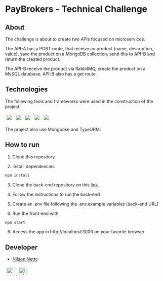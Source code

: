 # PayBrokers - Technical Challenge

## About

The challenge is about to create two APIs focused on microservices.

The API-A has a POST route, that receive an product (name, description, value), save the product on a MongoDB collection, send this to API-B and return the created product.

The API-B receive the product via RabbitMQ, create the product on a MySQL database. API-B also has a get route.

## Technologies

The following tools and frameworks were used in the construction of the project:<br>

<p>
  <img style='margin: 5px;' src='https://img.shields.io/badge/nestjs-E0234E?style=for-the-badge&logo=nestjs&logoColor=white'>
  <img style='margin: 5px;' src='https://img.shields.io/badge/TypeScript-007ACC?style=for-the-badge&logo=typescript&logoColor=white'>
  <img style='margin: 5px;' src="https://img.shields.io/badge/rabbitmq-%23FF6600.svg?&style=for-the-badge&logo=rabbitmq&logoColor=white"/>
  <img style='margin: 5px;' src="https://img.shields.io/badge/MongoDB-4EA94B?style=for-the-badge&logo=mongodb&logoColor=white"/>
  <img style='margin: 5px;' src='https://img.shields.io/badge/MySQL-005C84?style=for-the-badge&logo=mysql&logoColor=white'>
</p>

The project also use Mongoose and TypeORM.

## How to run

1. Clone this repository

2. Install dependencies

```bash
npm install
```

3. Clone the back-end repository on this [link](https://github.com/NilsonNetto/paybrokers-apiB)

4. Follow the instructions to run the back-end

5. Create an .env file following the .env.example variables (back-end URL)

6. Run the front-end with

```bash
npm start
```

6. Access the app in http://localhost:3000 on your favorite browser

## Developer

- [Nilson Netto](https://github.com/NilsonNetto)

<a href="mailto:eng.nilsonnetto@gmail.com" target="_blank">
  <img style='margin: 5px;' src="https://img.shields.io/static/v1?message=Gmail&logo=gmail&label=&color=D14836&logoColor=white&labelColor=&style=for-the-badge" height="25" alt="gmail logo"  />
</a>
<a href="https://www.linkedin.com/in/nilson-netto/" target="_blank">
  <img style='margin: 5px;' src="https://img.shields.io/static/v1?message=LinkedIn&logo=linkedin&label=&color=0077B5&logoColor=white&labelColor=&style=for-the-badge" height="25" alt="linkedin logo"  />
</a>
